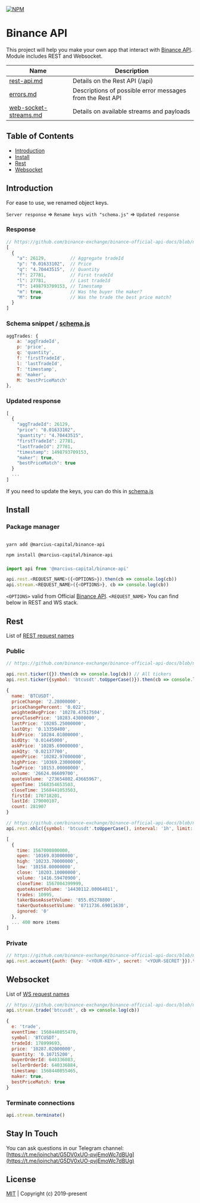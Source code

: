 [![NPM](https://nodei.co/npm-dl/@marcius-capital/binance-api.png?compact=true&stars=true&downloads=true)](https://nodei.co/npm-dl/@marcius-capital/binance-api/)

# Binance API
This project will help you make your own app that interact with [Binance API](https://github.com/binance-exchange/binance-official-api-docs). Module includes REST and Websocket.

Name | Description
------------ | ------------
[rest-api.md](https://github.com/binance-exchange/binance-official-api-docs/blob/master/rest-api.md) | Details on the Rest API (/api)
[errors.md](https://github.com/binance-exchange/binance-official-api-docs/blob/master/errors.md) | Descriptions of possible error messages from the Rest API
[web-socket-streams.md](https://github.com/binance-exchange/binance-official-api-docs/blob/master/web-socket-streams.md) | Details on available streams and payloads

## Table of Contents

* [Introduction](#introduction)
* [Install](#install)
* [Rest](#rest)
* [Websocket](#websocket)

## Introduction

For ease to use, we renamed object keys.

``Server response`` => ``Rename keys with "schema.js"`` => ``Updated response``


### Response

```javascript
// https://github.com/binance-exchange/binance-official-api-docs/blob/master/rest-api.md#compressedaggregate-trades-list
[
  {
    "a": 26129,         // Aggregate tradeId
    "p": "0.01633102",  // Price
    "q": "4.70443515",  // Quantity
    "f": 27781,         // First tradeId
    "l": 27781,         // Last tradeId
    "T": 1498793709153, // Timestamp
    "m": true,          // Was the buyer the maker?
    "M": true           // Was the trade the best price match?
  }
]
```

### Schema snippet / [schema.js](/api/binance/schema.js#L7)

```javascript
aggTrades: {
    a: 'aggTradeId',
    p: 'price',
    q: 'quantity',
    f: 'firstTradeId',
    l: 'lastTradeId',
    T: 'timestamp',
    m: 'maker',
    M: 'bestPriceMatch'
},
```

### Updated response

```javascript
[
  {
    "aggTradeId": 26129,       
    "price": "0.01633102",     
    "quantity": "4.70443515",  
    "firstTradeId": 27781,      
    "lastTradeId": 27781,        
    "timestamp": 1498793709153, 
    "maker": true,          
    "bestPriceMatch": true         
  }
  ...
]

```

If you need to update the keys, you can do this in [schema.js](/api/binance/schema.js)

## Install

### Package manager

```node

yarn add @marcius-capital/binance-api

npm install @marcius-capital/binance-api
```

### 

```javascript
import api from '@marcius-capital/binance-api'

api.rest.<REQUEST_NAME>({<OPTIONS>}).then(cb => console.log(cb))
api.stream.<REQUEST_NAME>({<OPTIONS>}, cb => console.log(cb))
```
``<OPTIONS>`` valid from Official [Binance API](#binance-api). ``<REQUEST_NAME>`` You can find below in REST and WS stack.




## Rest

List of [REST request names](/api/binance/rest.js#L16)

### Public

```javascript
// https://github.com/binance-exchange/binance-official-api-docs/blob/master/rest-api.md#24hr-ticker-price-change-statistics

api.rest.ticker({}).then(cb => console.log(cb)) // All tickers
api.rest.ticker({symbol: 'btcusdt'.toUpperCase()}).then(cb => console.log(cb)) // Single ticker

{
  name: 'BTCUSDT',
  priceChange: '2.28000000',
  priceChangePercent: '0.022',
  weightedAvgPrice: '10278.47517504',
  prevClosePrice: '10283.43000000',
  lastPrice: '10285.25000000',
  lastQty: '0.13350400',
  bidPrice: '10284.01000000',
  bidQty: '0.01445000',
  askPrice: '10285.69000000',
  askQty: '0.02137700',
  openPrice: '10282.97000000',
  highPrice: '10369.23000000',
  lowPrice: '10153.00000000',
  volume: '26624.06609700',
  quoteVolume: '273654802.43665967',
  openTime: 1568354653503,
  closeTime: 1568441053503,
  firstId: 178718201,
  lastId: 179000107,
  count: 281907
}

// https://github.com/binance-exchange/binance-official-api-docs/blob/master/rest-api.md#klinecandlestick-data
api.rest.ohlc({symbol: 'btcusdt'.toUpperCase(), interval: '1h',	limit: 500}).then(cb => console.log(cb))

[
  {
    time: 1567000800000,
    open: '10169.03000000',
    high: '10233.70000000',
    low: '10158.00000000',
    close: '10203.10000000',
    volume: '1416.59470900',
    closeTime: 1567004399999,
    quoteAssetVolume: '14430112.00064011',
    trades: 10995,
    takerBaseAssetVolume: '855.05278800',
    takerQuoteAssetVolume: '8711736.69011630',
    ignored: '0'
  },
  ... 400 more items
]

```

### Private

```javascript
// https://github.com/binance-exchange/binance-official-api-docs/blob/master/rest-api.md#account-information-user_data
api.rest.account({auth: {key: '<YOUR-KEY>', secret: '<YOUR-SECRET'}}).then(cb => console.log(cb))
```

## Websocket

List of [WS request names](/api/binance/ws.js#L24)

```javascript
// https://github.com/binance-exchange/binance-official-api-docs/blob/master/web-socket-streams.md#trade-streams
api.stream.trade('btcusdt', cb => console.log(cb))

{
  e: 'trade',
  eventTime: 1568440855470,
  symbol: 'BTCUSDT',
  tradeId: 178999693,
  price: '10287.02000000',
  quantity: '0.10715200',
  buyerOrderId: 640336083,
  sellerOrderId: 640336084,
  timestamp: 1568440855465,
  maker: true,
  bestPriceMatch: true
}
```

### Terminate connections

```javascript
api.stream.terminate()
```

## Stay In Touch
You can ask questions in our Telegram channel: [https://t.me/joinchat/G5DV0xUO-pvjEmoWc7dBUg](https://t.me/joinchat/G5DV0xUO-pvjEmoWc7dBUg)


## License
[MIT](http://opensource.org/licenses/MIT) | Copyright (c) 2019-present

